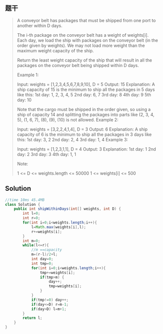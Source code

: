 ## 题干

> A conveyor belt has packages that must be shipped from one port to another within D days.
>
> The i-th package on the conveyor belt has a weight of weights[i].  Each day, we load the ship with packages on the conveyor belt (in the order given by weights). We may not load more weight than the maximum weight capacity of the ship.
>
> Return the least weight capacity of the ship that will result in all the packages on the conveyor belt being shipped within D days.
>
>  
>
> Example 1:
>
> Input: weights = [1,2,3,4,5,6,7,8,9,10], D = 5
> Output: 15
> Explanation: 
> A ship capacity of 15 is the minimum to ship all the packages in 5 days like this:
> 1st day: 1, 2, 3, 4, 5
> 2nd day: 6, 7
> 3rd day: 8
> 4th day: 9
> 5th day: 10
>
> Note that the cargo must be shipped in the order given, so using a ship of capacity 14 and splitting the packages into parts like (2, 3, 4, 5), (1, 6, 7), (8), (9), (10) is not allowed. 
> Example 2:
>
> Input: weights = [3,2,2,4,1,4], D = 3
> Output: 6
> Explanation: 
> A ship capacity of 6 is the minimum to ship all the packages in 3 days like this:
> 1st day: 3, 2
> 2nd day: 2, 4
> 3rd day: 1, 4
> Example 3:
>
> Input: weights = [1,2,3,1,1], D = 4
> Output: 3
> Explanation: 
> 1st day: 1
> 2nd day: 2
> 3rd day: 3
> 4th day: 1, 1
>
>
> Note:
>
> 1 <= D <= weights.length <= 50000
> 1 <= weights[i] <= 500

## Solution

```java
//time 10ms 45.4MB
class Solution {
    public int shipWithinDays(int[] weights, int D) {
        int l=0;
        int r=0;
        for(int i=0;i<weights.length;i++){
            l=Math.max(weights[i],l);
            r+=weights[i];
        }
        int m=0;
        while(l<=r){
            //m ==capacity
            m=(r-l)/2+l;
            int day=0;
            int tmp=0;
            for(int i=0;i<weights.length;i++){
                tmp+=weights[i];
                if(tmp>m) {
                    day++;
                    tmp=weights[i];
                }
            }
            if(tmp!=0) day++;
            if(day<=D) r=m-1;
            if(day>D) l=m+1;
        }
        return l;
    }
}
```

